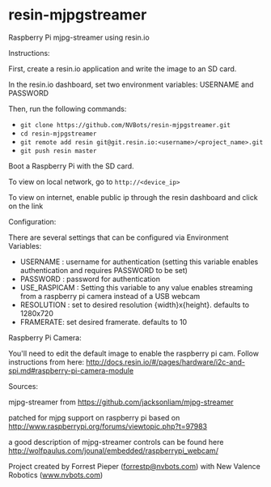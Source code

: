 # resin-mjpgstreamer
Raspberry Pi mjpg-streamer using resin.io


Instructions:

First, create a resin.io application and write the image to an SD card.

In the resin.io dashboard, set two environment variables: USERNAME and PASSWORD

Then, run the following commands:

- `git clone https://github.com/NVBots/resin-mjpgstreamer.git`
- `cd resin-mjpgstreamer`
- `git remote add resin git@git.resin.io:<username>/<project_name>.git`
- `git push resin master`

Boot a Raspberry Pi with the SD card.

To view on local network, go to `http://<device_ip>`

To view on internet, enable public ip through the resin dashboard and click on the link

Configuration:

There are several settings that can be configured via Environment Variables:
* USERNAME : username for authentication (setting this variable enables authentication and requires PASSWORD to be set)
* PASSWORD : password for authentication
* USE_RASPICAM : Setting this variable to any value enables streaming from a raspberry pi camera instead of a USB webcam
* RESOLUTION : set to desired resolution {width}x{height}. defaults to 1280x720
* FRAMERATE: set desired framerate. defaults to 10

Raspberry Pi Camera:

You'll need to edit the default image to enable the raspberry pi cam. Follow instructions from here: http://docs.resin.io/#/pages/hardware/i2c-and-spi.md#raspberry-pi-camera-module

Sources:

mjpg-streamer from https://github.com/jacksonliam/mjpg-streamer

patched for mjpg support on raspberry pi based on http://www.raspberrypi.org/forums/viewtopic.php?t=97983

a good description of mjpg-streamer controls can be found here http://wolfpaulus.com/jounal/embedded/raspberrypi_webcam/

Project created by Forrest Pieper (forrestp@nvbots.com) with New Valence Robotics (www.nvbots.com)
